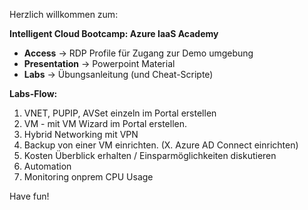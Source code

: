 Herzlich willkommen zum:

**Intelligent Cloud Bootcamp: Azure IaaS Academy**

* **Access** -> RDP Profile für Zugang zur Demo umgebung
* **Presentation** -> Powerpoint Material
* **Labs** -> Übungsanleitung (und Cheat-Scripte)

**Labs-Flow:**
1. VNET, PUPIP, AVSet einzeln im Portal erstellen
2. VM - mit VM Wizard im Portal erstellen.
3. Hybrid Networking mit VPN
4. Backup von einer VM einrichten.
(X. Azure AD Connect einrichten)
5. Kosten Überblick erhalten / Einsparmöglichkeiten diskutieren
6. Automation
7. Monitoring onprem CPU Usage

Have fun!



